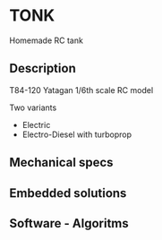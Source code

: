 # TONK
Homemade RC tank

## Description 

T84-120 Yatagan 
1/6th scale RC model

Two variants 
* Electric
* Electro-Diesel with turboprop

## Mechanical specs

## Embedded solutions 

## Software - Algoritms


